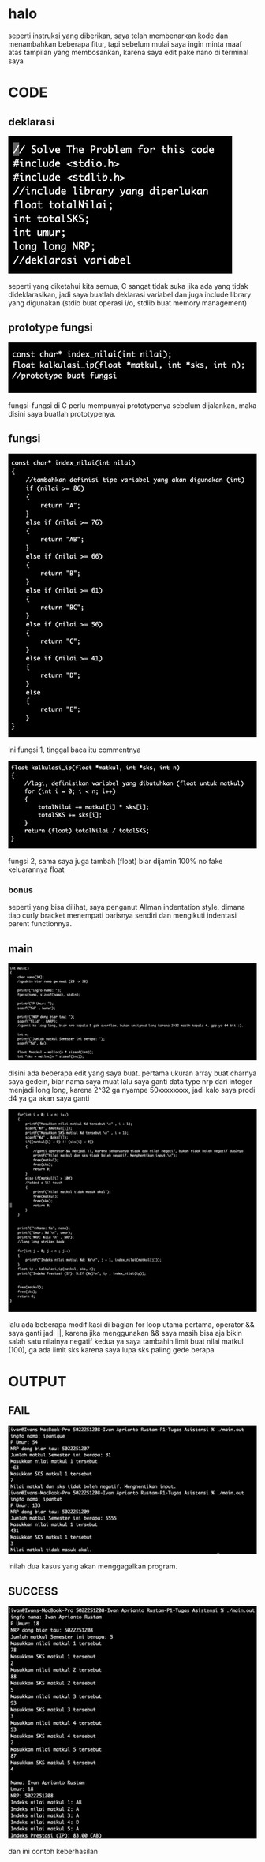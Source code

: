 # halo
seperti instruksi yang diberikan, saya telah membenarkan kode dan menambahkan beberapa fitur, tapi sebelum mulai saya ingin minta maaf atas tampilan yang membosankan, karena saya edit pake nano di terminal saya

# CODE

## deklarasi
![declarations](img/declarations.png)

seperti yang diketahui kita semua, C sangat tidak suka jika ada yang tidak dideklarasikan, jadi saya buatlah deklarasi variabel dan juga include library yang digunakan (stdio buat operasi i/o, stdlib buat memory management)

## prototype fungsi
![function prototype](img/prototype.png)

fungsi-fungsi di C perlu mempunyai prototypenya sebelum dijalankan, maka disini saya buatlah prototypenya.

## fungsi
![index function](img/func1.png)

ini fungsi 1, tinggal baca itu commentnya

![other function](img/func2.png)

fungsi 2, sama
saya juga tambah (float) biar dijamin 100% no fake keluarannya float

### bonus 
seperti yang bisa dilihat, saya penganut Allman indentation style, dimana tiap curly bracket menempati barisnya sendiri dan mengikuti indentasi parent functionnya.

## main
![int main, first image](img/main.png)

disini ada beberapa edit yang saya buat.
pertama ukuran array buat charnya saya gedein, biar nama saya muat
lalu saya ganti data type nrp dari integer menjadi long long, karena 2^32 ga nyampe 50xxxxxxxx, jadi kalo saya prodi d4 ya ga akan saya ganti

![int main, second image](img/main1.png)

lalu ada beberapa modifikasi di bagian for loop utama
pertama, operator && saya ganti jadi ||, karena jika menggunakan && saya masih bisa aja bikin salah satu nilainya negatif
kedua ya saya tambahin limit buat nilai matkul (100), ga ada limit sks karena saya lupa sks paling gede berapa

# OUTPUT

## FAIL
![failure](img/failures.png)

inilah dua kasus yang akan menggagalkan program.

## SUCCESS
![umazing](img/success.png)

dan ini contoh keberhasilan
